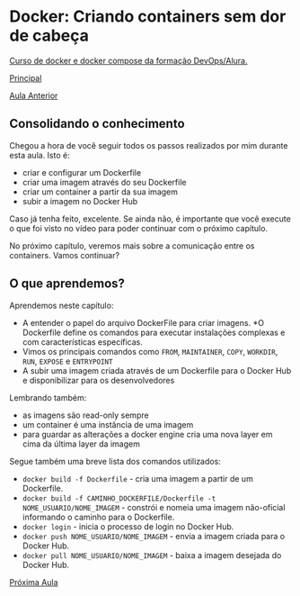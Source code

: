 # Docker: Criando containers sem dor de cabeça

[Curso de docker e docker compose da formação DevOps/Alura.](https://cursos.alura.com.br/course/docker-e-docker-compose)

[Principal](https://github.com/pvreboucas/docker/tree/main)

[Aula Anterior](https://github.com/pvreboucas/docker/tree/aula-3)

## Consolidando o conhecimento ##



Chegou a hora de você seguir todos os passos realizados por mim durante esta aula. Isto é:

* criar e configurar um Dockerfile
* criar uma imagem através do seu Dockerfile
* criar um container a partir da sua imagem
* subir a imagem no Docker Hub

Caso já tenha feito, excelente. Se ainda não, é importante que você execute o que foi visto no vídeo para poder continuar com o próximo capítulo.

No próximo capítulo, veremos mais sobre a comunicação entre os containers. Vamos continuar?


## O que aprendemos? ##



Aprendemos neste capítulo:

* A entender o papel do arquivo DockerFile para criar imagens.
  *O Dockerfile define os comandos para executar instalações complexas e com características específicas.
* Vimos os principais comandos como ```FROM```, ```MAINTAINER```, ```COPY```, ```WORKDIR```, ```RUN```, ```EXPOSE``` e ```ENTRYPOINT```
* A subir uma imagem criada através de um Dockerfile para o Docker Hub e disponibilizar para os desenvolvedores

Lembrando também:

* as imagens são read-only sempre
* um container é uma instância de uma imagem
* para guardar as alterações a docker engine cria uma nova layer em cima da última layer da imagem

Segue também uma breve lista dos comandos utilizados:

* ```docker build -f Dockerfile``` - cria uma imagem a partir de um Dockerfile.
* ```docker build -f CAMINHO_DOCKERFILE/Dockerfile -t NOME_USUARIO/NOME_IMAGEM``` - constrói e nomeia uma imagem não-oficial informando o caminho para o Dockerfile.
* ```docker login``` - inicia o processo de login no Docker Hub.
* ```docker push NOME_USUARIO/NOME_IMAGEM``` - envia a imagem criada para o Docker Hub.
* ```docker pull NOME_USUARIO/NOME_IMAGEM``` - baixa a imagem desejada do Docker Hub.

[Próxima Aula](https://github.com/pvreboucas/docker/tree/aula-5)
